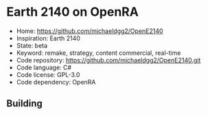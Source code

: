 # Earth 2140 on OpenRA

- Home: https://github.com/michaeldgg2/OpenE2140
- Inspiration: Earth 2140
- State: beta
- Keyword: remake, strategy, content commercial, real-time
- Code repository: https://github.com/michaeldgg2/OpenE2140.git
- Code language: C#
- Code license: GPL-3.0
- Code dependency: OpenRA

## Building
